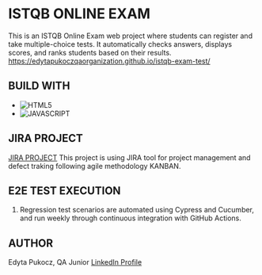# ISTQB ONLINE EXAM
This is an ISTQB Online Exam web project where students can register and take multiple-choice tests. It automatically checks answers, displays scores, and ranks students based on their results.
https://edytapukoczqaorganization.github.io/istqb-exam-test/

## BUILD WITH
* ![HTML5](https://img.shields.io/badge/html5-%23E34F26.svg?style=for-the-badge&logo=html5&logoColor=white)
* ![JAVASCRIPT](https://img.shields.io/badge/JavaScript-323330?style=for-the-badge&logo=javascript&logoColor=F7DF1E)


## JIRA PROJECT
[JIRA PROJECT](https://edytapukoczqa.atlassian.net/jira/software/projects/TEI/boards/72)
This project is using JIRA tool for project management and defect traking following agile methodology KANBAN.


## E2E TEST EXECUTION

1. Regression test scenarios are automated using Cypress and Cucumber, and run weekly through continuous integration with GitHub Actions.


## AUTHOR
Edyta Pukocz, QA Junior
[LinkedIn Profile](https://www.linkedin.com/in/edyta-pukocz/)
